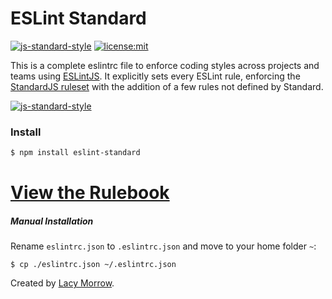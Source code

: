 # ESLint Standard
[![js-standard-style](https://img.shields.io/badge/code%20style-standard-brightgreen.svg)](http://standardjs.com) [![license:mit](https://img.shields.io/badge/license-mit-blue.svg)](https://opensource.org/licenses/MIT)

This is a complete eslintrc file to enforce coding styles across projects and teams using [ESLintJS](http://eslint.org/). It explicitly sets every ESLint rule, enforcing the [StandardJS ruleset](./standard.md) with the addition of a few rules not defined by Standard.

[![js-standard-style](https://cdn.rawgit.com/standard/standard/master/badge.svg)](http://standardjs.com)


### Install

```bash
$ npm install eslint-standard
```

# [View the Rulebook](standard.md)


##### Manual Installation

Rename `eslintrc.json` to `.eslintrc.json` and move to your home folder `~`:

`$ cp ./eslintrc.json ~/.eslintrc.json`

Created by [Lacy Morrow](https://github.com/lacymorrow).
